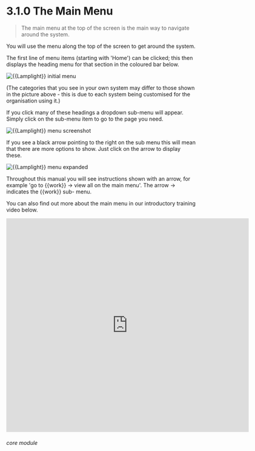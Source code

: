 # 3.1.0 The Main Menu

> The main menu at the top of the screen is the main way to navigate around the system.



You will use the menu along the top of the screen to get around the system. 

The first line of menu items (starting with 'Home') can be clicked; this then displays the heading menu for that section in the coloured bar below. 

![{{Lamplight}} initial menu](3.1.0a.png)

(The categories that you see in your own system may differ to those shown in the picture above - this is due to each system being customised for the organisation using it.)


If you click many of these headings a dropdown sub-menu will appear. Simply click on the sub-menu item to go to the page you need.

![{{Lamplight}} menu screenshot](12a.png)

If you see a black arrow pointing to the right on the sub menu this will mean that there are more options to show. Just click on the arrow to display these.

![{{Lamplight}} menu expanded](3.1.0b.PNG)

Throughout this manual you will see instructions shown with an arrow, for example 'go to {{work}} -> view all on the main menu'. The arrow -> indicates the {{work}} sub- menu. 

You can also find out more about the main menu in our introductory training video below. 

<iframe width="640" height="564" src="https://player.vimeo.com/video/282516727" frameborder="0" allowFullScreen mozallowfullscreen webkitAllowFullScreen></iframe>


###### core module

